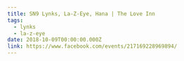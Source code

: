 ```yaml
---
title: SN9 Lynks, La-Z-Eye, Hana | The Love Inn
tags:
  - lynks
  - la-z-eye
date: 2018-10-09T00:00:00.000Z
link: https://www.facebook.com/events/217169228969894/
---
```

